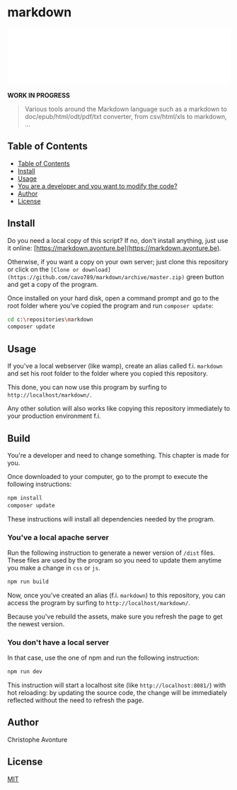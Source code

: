 # markdown

![banner](./banner.svg)

**WORK IN PROGRESS**

> Various tools around the Markdown language such as a markdown to doc/epub/html/odt/pdf/txt converter, from csv/html/xls to markdown, …

## Table of Contents

* [Table of Contents](#Table-of-Contents)
* [Install](#Install)
* [Usage](#Usage)
* [You are a developer and you want to modify the code?](#You-are-a-developer-and-you-want-to-modify-the-code)
* [Author](#Author)
* [License](#License)

## Install

Do you need a local copy of this script? If no, don't install anything, just use it online: [https://markdown.avonture.be](https://markdown.avonture.be).

Otherwise, if you want a copy on your own server; just clone this repository or click on the `[Clone or download](https://github.com/cavo789/markdown/archive/master.zip)` green button and get a copy of the program.

Once installed on your hard disk, open a command prompt and go to the root folder where you've copied the program and run `composer update`:

```bash
cd c:\repositories\markdown
composer update
```

## Usage

If you've a local webserver (like wamp), create an alias called f.i. `markdown` and set his root folder to the folder where you copied this repository.

This done, you can now use this program by surfing to `http://localhost/markdown/`.

Any other solution will also works like copying this repository immediately to your production environment f.i.

## Build

You're a developer and need to change something. This chapter is made for you.

Once downloaded to your computer, go to the prompt to execute the following instructions:

```bash
npm install
composer update
```

These instructions will install all dependencies needed by the program.

### You've a local apache server

Run the following instruction to generate a newer version of `/dist` files. These files are used by the program so you need to update them anytime you make a change in `css` or `js`.

```bash
npm run build
```

Now, once you've created an alias (f.i. `markdown`) to this repository, you can access the program by surfing to `http://localhost/markdown/`.

Because you've rebuild the assets, make sure you refresh the page to get the newest version.

### You don't have a local server

In that case, use the one of npm and run the following instruction:

```bash
npm run dev
```

This instruction will start a localhost site (like `http://localhost:8081/`) with hot reloading: by updating the source code, the change will be immediately reflected without the need to refresh the page.

## Author

Christophe Avonture

## License

[MIT](LICENSE)
